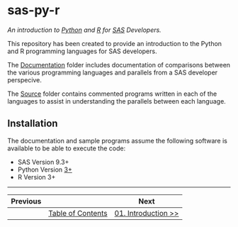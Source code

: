 # sas-py-r

*An introduction to [Python](https://www.python.org/) and [R](https://www.r-project.org/) for [SAS](https://www.sas.com/) Developers.*

This repository has been created to provide an introduction to the Python and R programming languages for SAS developers.

The [Documentation](/doc) folder includes documentation of comparisons between the various programming languages and parallels from a SAS developer perspecive.

The [Source](/src) folder contains commented programs written in each of the languages to assist in understanding the parallels between each language.

## Installation

The documentation and sample programs assume the following software is available to be able to execute the code:

- SAS Version 9.3+
- Python Version [3+](https://wiki.python.org/moin/Python2orPython3 "Python 2 or Python 3")
- R Version 3+

---

| Previous       |                | Next           |
| -------------- |:--------------:| -------------- |
| | [Table of Contents](doc/00_TOC.md) | [01. Introduction &gt;&gt;](doc/01_Introduction.md) |
